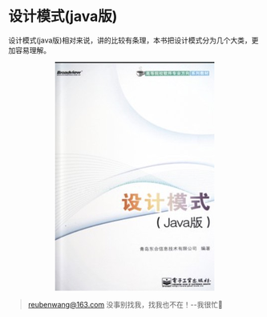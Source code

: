 # 设计模式(java版)
设计模式(java版)相对来说，讲的比较有条理，本书把设计模式分为几个大类，更加容易理解。

<div align="center">  

<img src="https://github.com/luobotiantang/InterviewSurprise/blob/master/img/DesignPatternJavaVersion.jpg"/> 

</div>


> reubenwang@163.com
> 没事别找我，找我也不在！--我很忙🦆